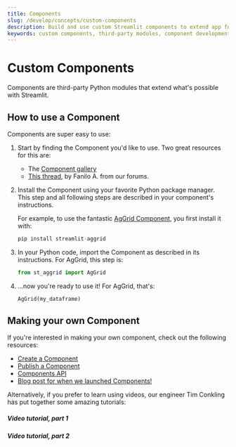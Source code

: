 ```yaml
---
title: Components
slug: /develop/concepts/custom-components
description: Build and use custom Streamlit components to extend app functionality with third-party Python modules and custom UI elements.
keywords: custom components, third-party modules, component development, extend functionality, custom UI, component integration, Streamlit components
---
```


# Custom Components

Components are third-party Python modules that extend what's possible with Streamlit.

## How to use a Component

Components are super easy to use:

1. Start by finding the Component you'd like to use. Two great resources for this are:
   - The [Component gallery](https://streamlit.io/components)
   - [This thread](https://discuss.streamlit.io/t/streamlit-components-community-tracker/4634),
     by Fanilo A. from our forums.

2. Install the Component using your favorite Python package manager. This step and all following
   steps are described in your component's instructions.

   For example, to use the fantastic [AgGrid
   Component](https://github.com/PablocFonseca/streamlit-aggrid), you first install it with:

   ```python
   pip install streamlit-aggrid
   ```

3. In your Python code, import the Component as described in its instructions. For AgGrid, this step
   is:

   ```python
   from st_aggrid import AgGrid
   ```

4. ...now you're ready to use it! For AgGrid, that's:

   ```python
   AgGrid(my_dataframe)
   ```

## Making your own Component

If you're interested in making your own component, check out the following resources:

- [Create a Component](/develop/concepts/custom-components/create)
- [Publish a Component](/develop/concepts/custom-components/publish)
- [Components API](/develop/concepts/custom-components/intro)
- [Blog post for when we launched Components!](https://blog.streamlit.io/introducing-streamlit-components/)

Alternatively, if you prefer to learn using videos, our engineer Tim Conkling has put together some
amazing tutorials:

##### Video tutorial, part 1

<YouTube videoId="BuD3gILJW-Q" />

##### Video tutorial, part 2

<YouTube videoId="QjccJl_7Jco" />
